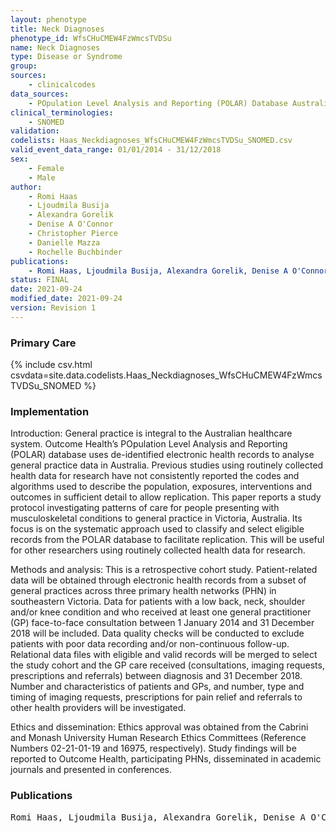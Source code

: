 ```yaml
---
layout: phenotype
title: Neck Diagnoses
phenotype_id: WfsCHuCMEW4FzWmcsTVDSu
name: Neck Diagnoses
type: Disease or Syndrome
group: 
sources: 
    - clinicalcodes
data_sources:
    - POpulation Level Analysis and Reporting (POLAR) Database Australia
clinical_terminologies:
    - SNOMED
validation:
codelists: Haas_Neckdiagnoses_WfsCHuCMEW4FzWmcsTVDSu_SNOMED.csv
valid_event_data_range: 01/01/2014 - 31/12/2018
sex:
    - Female
    - Male
author:
    - Romi Haas
    - Ljoudmila Busija
    - Alexandra Gorelik
    - Denise A O'Connor
    - Christopher Pierce
    - Danielle Mazza
    - Rochelle Buchbinder   
publications:
    - Romi Haas, Ljoudmila Busija, Alexandra Gorelik, Denise A O'Connor, Christopher Pierce, Danielle Mazza, Rochelle Buchbinder, Patterns of care for people presenting to Australian general practice with musculoskeletal complaints based on routinely collected data: protocol for an observational cohort study using the Population Level Analysis and Reporting (POLAR) database. BMJ Open, 11(e055528), 2021.
status: FINAL
date: 2021-09-24
modified_date: 2021-09-24
version: Revision 1
---
```


### Primary Care

{% include csv.html csvdata=site.data.codelists.Haas_Neckdiagnoses_WfsCHuCMEW4FzWmcsTVDSu_SNOMED %}

### Implementation

Introduction:
General practice is integral to the Australian healthcare system. Outcome Health’s POpulation Level Analysis and Reporting (POLAR) database uses de-identified electronic health records to analyse general practice data in Australia. Previous studies using routinely collected health data for research have not consistently reported the codes and algorithms used to describe the population, exposures, interventions and outcomes in sufficient detail to allow replication. This paper reports a study protocol investigating patterns of care for people presenting with musculoskeletal conditions to general practice in Victoria, Australia. Its focus is on the systematic approach used to classify and select eligible records from the POLAR database to facilitate replication. This will be useful for other researchers using routinely collected health data for research.

Methods and analysis:
This is a retrospective cohort study. Patient-related data will be obtained through electronic health records from a subset of general practices across three primary health networks (PHN) in southeastern Victoria. Data for patients with a low back, neck, shoulder and/or knee condition and who received at least one general practitioner (GP) face-to-face consultation between 1 January 2014 and 31 December 2018 will be included. Data quality checks will be conducted to exclude patients with poor data recording and/or non-continuous follow-up. Relational data files with eligible and valid records will be merged to select the study cohort and the GP care received (consultations, imaging requests, prescriptions and referrals) between diagnosis and 31 December 2018. Number and characteristics of patients and GPs, and number, type and timing of imaging requests, prescriptions for pain relief and referrals to other health providers will be investigated.

Ethics and dissemination:
Ethics approval was obtained from the Cabrini and Monash University Human Research Ethics Committees (Reference Numbers 02-21-01-19 and 16975, respectively). Study findings will be reported to Outcome Health, participating PHNs, disseminated in academic journals and presented in conferences.

### Publications

<pre>
Romi Haas, Ljoudmila Busija, Alexandra Gorelik, Denise A O'Connor, Christopher Pierce, Danielle Mazza, Rochelle Buchbinder, Patterns of care for people presenting to Australian general practice with musculoskeletal complaints based on routinely collected data: protocol for an observational cohort study using the Population Level Analysis and Reporting (POLAR) database. BMJ Open, 11(e055528), 2021.
</pre>

